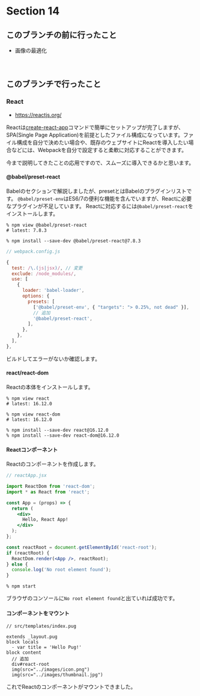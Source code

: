 # Section 14

このブランチの前に行ったこと
--------------------------------

- 画像の最適化

　　
　　

このブランチで行ったこと
--------------------------------

### React

- https://reactjs.org/

Reactは[create-react-app](https://github.com/facebook/create-react-app)コマンドで簡単にセットアップが完了しますが、SPA(Single Page Application)を前提としたファイル構成になっています。ファイル構成を自分で決めたい場合や、既存のウェブサイトにReactを導入したい場合などには、Webpackを自分で設定すると柔軟に対応することができます。

今まで説明してきたことの応用ですので、スムーズに導入できるかと思います。

#### @babel/preset-react

Babelのセクションで解説しましたが、presetとはBabelのプラグインリストです。
`@babel/preset-env`はES6/7の便利な機能を含んでいますが、Reactに必要なプラグインが不足しています。
Reactに対応するには`@babel/preset-react`をインストールします。

```shell
% npm view @babel/preset-react
# latest: 7.8.3

% npm install --save-dev @babel/preset-react@7.8.3
```

```js
// webpack.config.js

{
  test: /\.(js|jsx)/, // 変更
  exclude: /node_modules/,
  use: [
    {
      loader: 'babel-loader',
      options: {
        presets: [
          ['@babel/preset-env', { "targets": "> 0.25%, not dead" }],
          // 追加
          '@babel/preset-react',
        ],
      },
    },
  ],
},
```

ビルドしてエラーがないか確認します。

#### react/react-dom

Reactの本体をインストールします。

```shell
% npm view react
# latest: 16.12.0

% npm view react-dom
# latest: 16.12.0

% npm install --save-dev react@16.12.0
% npm install --save-dev react-dom@16.12.0
```

#### Reactコンポーネント

Reactのコンポーネントを作成します。

```jsx
// reactApp.jsx

import ReactDom from 'react-dom';
import * as React from 'react';

const App = (props) => {
  return (
    <div>
      Hello, React App!
    </div>
  );
};

const reactRoot = document.getElementById('react-root');
if (reactRoot) {
  ReactDom.render(<App />, reactRoot);
} else {
  console.log('No root element found');
}
```

```shell
% npm start
```

ブラウザのコンソールに`No root element found`と出ていれば成功です。

#### コンポーネントをマウント

```pug
// src/templates/index.pug

extends _layout.pug
block locals
  - var title = 'Hello Pug!'
block content
  // 追加
  div#react-root
  img(src="../images/icon.png")
  img(src="../images/thumbnail.jpg")
```

これでReactのコンポーネントがマウントできました。
